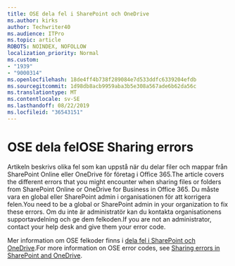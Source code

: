 ```yaml
---
title: OSE dela fel i SharePoint och OneDrive
ms.author: kirks
author: Techwriter40
ms.audience: ITPro
ms.topic: article
ROBOTS: NOINDEX, NOFOLLOW
localization_priority: Normal
ms.custom:
- "1939"
- "9000314"
ms.openlocfilehash: 18de4ff4b738f289084e7d533ddfc6339204efdb
ms.sourcegitcommit: 1d98db8acb9959aba3b5e308a567ade6b62da56c
ms.translationtype: MT
ms.contentlocale: sv-SE
ms.lasthandoff: 08/22/2019
ms.locfileid: "36543151"
---
```

# <a name="ose-sharing-errors"></a><span data-ttu-id="af0f3-102">OSE dela fel</span><span class="sxs-lookup"><span data-stu-id="af0f3-102">OSE Sharing errors</span></span>

<span data-ttu-id="af0f3-103">Artikeln beskrivs olika fel som kan uppstå när du delar filer och mappar från SharePoint Online eller OneDrive för företag i Office 365.</span><span class="sxs-lookup"><span data-stu-id="af0f3-103">The article covers the different errors that you might encounter when sharing files or folders from SharePoint Online or OneDrive for Business in Office 365.</span></span> <span data-ttu-id="af0f3-104">Du måste vara en global eller SharePoint admin i organisationen för att korrigera felen.</span><span class="sxs-lookup"><span data-stu-id="af0f3-104">You need to be a global or SharePoint admin in your organization to fix these errors.</span></span> <span data-ttu-id="af0f3-105">Om du inte är administratör kan du kontakta organisationens supportavdelning och ge dem felkoden.</span><span class="sxs-lookup"><span data-stu-id="af0f3-105">If you are not an administrator, contact your help desk and give them your error code.</span></span>

<span data-ttu-id="af0f3-106">Mer information om OSE felkoder finns i [dela fel i SharePoint och OneDrive](https://docs.microsoft.com/sharepoint/sharepoint-onedrive-error-message).</span><span class="sxs-lookup"><span data-stu-id="af0f3-106">For more information on OSE error codes, see [Sharing errors in SharePoint and OneDrive](https://docs.microsoft.com/sharepoint/sharepoint-onedrive-error-message).</span></span>
